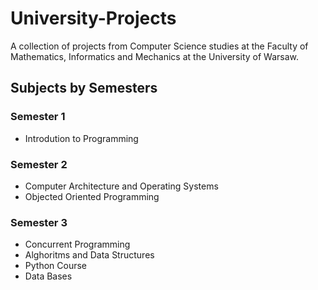 # University-Projects
A collection of projects from Computer Science studies at the Faculty of Mathematics, Informatics and Mechanics at the University of Warsaw.

## Subjects by Semesters

### Semester 1
- Introdution to Programming

### Semester 2
- Computer Architecture and Operating Systems
- Objected Oriented Programming

### Semester 3
- Concurrent Programming
- Alghoritms and Data Structures
- Python Course
- Data Bases

